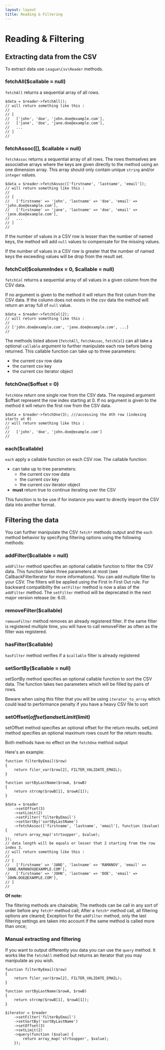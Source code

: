 ```yaml
---
layout: layout
title: Reading & Filtering
---
```


# Reading & Filtering

## Extracting data from the CSV

To extract data use `League\Csv\Reader` methods.

### fetchAll($callable = null)

`fetchAll` returns a sequential array of all rows.

~~~.language-php
$data = $reader->fetchAll();
// will return something like this :
// 
// [ 
//   ['john', 'doe', 'john.doe@example.com'],
//   ['jane', 'doe', 'jane.doe@example.com'],
//   ...
// ]
//
~~~

### fetchAssoc([], $callable = null)

`fetchAssoc` returns a sequential array of all rows. The rows themselves are associative arrays where the keys are given directly to the method using an one dimension array. This array should only contain unique `string` and/or `integer` values.

~~~.language-php
$data = $reader->fetchAssoc(['firstname', 'lastname', 'email']);
// will return something like this :
// 
// [ 
//   ['firstname' => 'john', 'lastname' => 'doe', 'email' => 'john.doe@example.com'],
//   ['firstname' => 'jane', 'lastname' => 'doe', 'email' => 'jane.doe@example.com'],
//   ...
// ]
// 
~~~

If the number of values in a CSV row is lesser than the number of named keys, the method will add `null` values to compensate for the missing values.

If the number of values in a CSV row is greater that the number of named keys the exceeding values will be drop from the result set.

### fetchCol($columnIndex = 0, $callable = null)

`fetchCol` returns a sequential array of all values in a given column from the CSV data.

If no argument is given to the method it will return the first colum from the CSV data.
If the column does not exists in the csv data the method will return an array full of `null` value.

~~~.language-php
$data = $reader->fetchCol(2);
// will return something like this :
// 
// ['john.doe@example.com', 'jane.doe@example.com', ...]
// 
~~~

The methods listed above (`fetchAll`, `fetchAssoc`, `fetchCol`) can all take a optional `callable` argument to further manipulate each row before being returned. This callable function can take up to three parameters:

* the current csv row data
* the current csv key
* the current csv iterator object

### fetchOne($offset = 0)

`fetchOne` return one single row from the CSV data. The required argument $offset represent the row index starting at 0. If no argument is given to the method it will return the first row from the CSV data.

~~~.language-php
$data = $reader->fetchOne(3); ///accessing the 4th row (indexing starts at 0)
// will return something like this :
// 
//   ['john', 'doe', 'john.doe@example.com']
//
~~~

### each($callable)

`each` apply a callable function on each CSV row. The callable function:

* can take up to tree parameters:
    * the current csv row data
    * the current csv key
    * the current csv iterator object
* **must** return true to continue iterating over the CSV

This function is to be use if for instance you want to directly import the CSV data into another format.


## Filtering the data

You can further manipulate the CSV `fetch*` methods output and the `each` method behavior by specifying filtering options using the following methods:

### addFilter($callable = null)

`addFilter` method specifies an optional callable function to filter the CSV data. This function takes three parameters at most (see CallbackFilterIterator for more informations). You can add multiple filter to your CSV. The filters will be applied using the First In First Out rule.
For backward compatibility the `setFilter` method is now a alias of the `addFilter` method. The `setFilter` method will be deprecated in the next major version release (ie: 6.0).

### removeFilter($callable)

`removeFilter` method removes an already registered filter. If the same filter is registered multiple time, you will have to call removeFilter as often as the filter was registered.

### hasFilter($callable)

`hasFilter` method verifies if a `$callable` filter is already registered

### setSortBy($callable = null)

setSortBy method specifies an optional callable function to sort the CSV data. The function takes two parameters which will be filled by pairs of rows.

Beware when using this filter that you will be using `iterator_to_array` which could lead to performance penalty if you have a heavy CSV file to sort

### setOffset($offset) and setLimit($limit)

setOffset method specifies an optional offset for the return results.
setLimit method specifies an optional maximum rows count for the return results.

Both methods have no effect on the `fetchOne` method output

Here's an example:

~~~.language-php
function filterByEmail($row) 
{
    return filer_var($row[2], FILTER_VALIDATE_EMAIL);
}

function sortByLastName($rowA, $rowB)
{
    return strcmp($rowB[1], $rowA[1]);
}

$data = $reader
    ->setOffset(3)
    ->setLimit(2)
    ->setFilter('filterByEmail')
    ->setSortBy('sortByLastName')
    ->fetchAssoc(['firstname', 'lastname', 'email'], function ($value) {
    return array_map('strtoupper', $value);
});
// data length will be equals or lesser that 2 starting from the row index 3.
// will return something like this :
// 
// [ 
//   ['firstname' => 'JANE', 'lastname' => 'RAMANOV', 'email' => 'JANE.RAMANOV@EXAMPLE.COM'],
//   ['firstname' => 'JOHN', 'lastname' => 'DOE', 'email' => 'JOHN.DOE@EXAMPLE.COM'],
// ]
// 
~~~

**Of note:**

The filtering methods are chainable;
The methods can be call in any sort of order before any `fetch*` method call;
After a `fetch*` method call, all filtering options are cleared;
Exception for the `addFilter` method, only the last filtering settings are taken into account if the same method is called more than once;

### Manual extracting and filtering

If you want to output differently you data you can use the `query` method. It works like the `fetchAll` method but returns an Iterator that you may manipulate as you wish.

~~~.language-php
function filterByEmail($row) 
{
    return filer_var($row[2], FILTER_VALIDATE_EMAIL);
}

function sortByLastName($rowA, $rowB)
{
    return strcmp($rowB[1], $rowA[1]);
}

$iterator = $reader
    ->setFilter('filterByEmail')
    ->setSortBy('sortByLastName')
    ->setOffset(3)
    ->setLimit(2)
    ->query(function ($value) {
        return array_map('strtoupper', $value);
    });
~~~